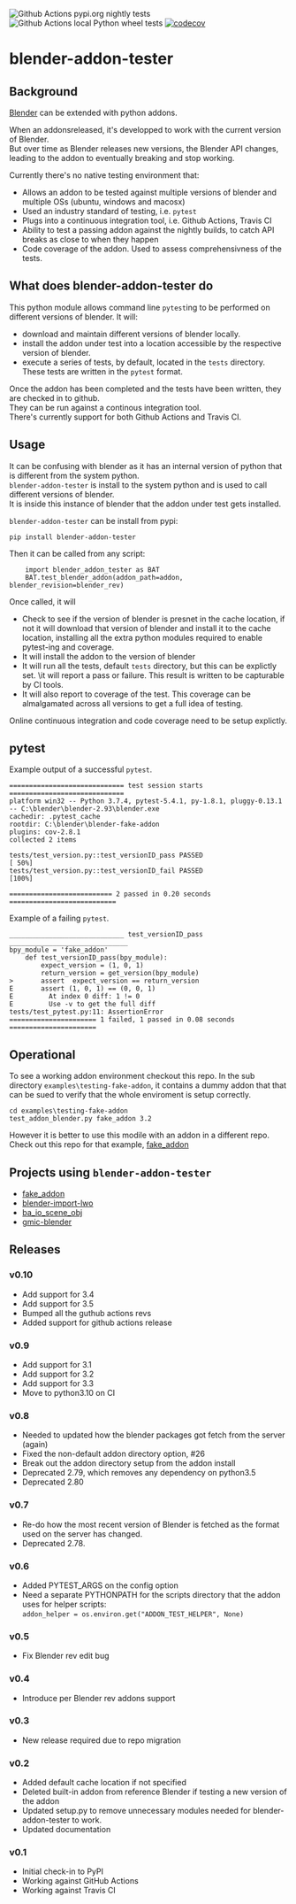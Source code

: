 ![Github Actions pypi.org nightly tests](https://github.com/nangtani/blender-addon-tester/workflows/test-fake-addon-example-from-github-pip-nightly/badge.svg)
![Github Actions local Python wheel tests](https://github.com/nangtani/blender-addon-tester/workflows/test-fake-addon-example-from-local-wheel/badge.svg)
[![codecov](https://codecov.io/gh/nangtani/blender-addon-tester/branch/master/graph/badge.svg)](https://codecov.io/gh/nangtani/blender-addon-tester)

# blender-addon-tester

## Background

[Blender](https://blender.org) can be extended with python addons. 

When an addonsreleased, it's developped to work with the current version of Blender.  
But over time as Blender releases new versions, the Blender API changes, leading to the addon to eventually breaking and stop working.

Currently there's no native testing environment that:  
* Allows an addon to be tested against multiple versions of blender and multiple OSs (ubuntu, windows and macosx)
* Used an industry standard of testing, i.e. `pytest`
* Plugs into a continuous integration tool, i.e. Github Actions, Travis CI
* Ability to test a passing addon against the nightly builds, to catch API breaks as close to when they happen
* Code coverage of the addon. Used to assess comprehensivness of the tests.

## What does blender-addon-tester do

This python module allows command line `pytest`ing to be performed on different versions of blender. It will:
- download and maintain different versions of blender locally.    
- install the addon under test into a location accessible by the respective version of blender.   
- execute a series of tests, by default, located in the `tests` directory. These tests are written in the `pytest` format.  

Once the addon has been completed and the tests have been written, they are checked in to github.   
They can be run against a continous integration tool.   
There's currently support for both Github Actions and Travis CI.    

## Usage

It can be confusing with blender as it has an internal version of python that is different from the system python.   
`blender-addon-tester` is install to the system python and is used to call different versions of blender.   
It is inside this instance of blender that the addon under test gets installed.

`blender-addon-tester` can be install from pypi:  
```batch
pip install blender-addon-tester
```

Then it can be called from any script:  
```
    import blender_addon_tester as BAT
    BAT.test_blender_addon(addon_path=addon, blender_revision=blender_rev)
```

Once called, it will  
* Check to see if the version of blender is presnet in the cache location, if not it will download that version of blender and install it to the cache location, installing all the extra python modules required to enable pytest-ing and coverage.
* It will install the addon to the version of blender
* It will run all the tests, default `tests` directory, but this can be explictly set. \it will report a pass or failure.  This result is written to be capturable by CI tools.
* It will also report to coverage of the test.  This coverage can be almalgamated across all versions to get a full idea of testing.

Online continuous integration and code coverage need to be setup explictly. 

## pytest

Example output of a successful `pytest`.

```
============================= test session starts =============================
platform win32 -- Python 3.7.4, pytest-5.4.1, py-1.8.1, pluggy-0.13.1 -- C:\blender\blender-2.93\blender.exe
cachedir: .pytest_cache
rootdir: C:\blender\blender-fake-addon
plugins: cov-2.8.1
collected 2 items

tests/test_version.py::test_versionID_pass PASSED                         [ 50%]
tests/test_version.py::test_versionID_fail PASSED                         [100%]

========================== 2 passed in 0.20 seconds ===========================
```

Example of a failing `pytest`.

```
_____________________________ test_versionID_pass ______________________________
bpy_module = 'fake_addon'
    def test_versionID_pass(bpy_module):
        expect_version = (1, 0, 1)
        return_version = get_version(bpy_module)
>       assert  expect_version == return_version
E       assert (1, 0, 1) == (0, 0, 1)
E         At index 0 diff: 1 != 0
E         Use -v to get the full diff
tests/test_pytest.py:11: AssertionError
====================== 1 failed, 1 passed in 0.08 seconds ======================
```

## Operational

To see a working addon environment checkout this repo.  In the sub directory `examples\testing-fake-addon`, it contains a dummy addon that that can be sued to verify that the whole enviroment is setup correctly.
```
cd examples\testing-fake-addon
test_addon_blender.py fake_addon 3.2
```
However it is better to use this modile with an addon in a different repo.  Check out this repo for that example, [fake_addon](https://github.com/nangtani/blender-fake-addon)

## Projects using `blender-addon-tester`
- [fake_addon](https://github.com/nangtani/blender-fake-addon)
- [blender-import-lwo](https://github.com/nangtani/blender-import-lwo)
- [ba_io_scene_obj](https://github.com/nangtani/ba_io_scene_obj)
- [gmic-blender](https://github.com/myselfhimself/gmic-blender)

## Releases
### v0.10
- Add support for 3.4
- Add support for 3.5
- Bumped all the guthub actions revs
- Added support for github actions release

### v0.9
- Add support for 3.1
- Add support for 3.2
- Add support for 3.3
- Move to python3.10 on CI

### v0.8
- Needed to updated how the blender packages got fetch from the server (again)
- Fixed the non-default addon directory option, #26
- Break out the addon directory setup from the addon install
- Deprecated 2.79, which removes any dependency on python3.5
- Deprecated 2.80

### v0.7
- Re-do how the most recent version of Blender is fetched as the format used on the server has changed.
- Deprecated 2.78.

### v0.6
- Added PYTEST_ARGS on the config option
- Need a separate PYTHONPATH for the scripts directory that the addon uses for helper scripts:  
`addon_helper = os.environ.get("ADDON_TEST_HELPER", None)`

### v0.5
- Fix Blender rev edit bug

### v0.4
- Introduce per Blender rev addons support

### v0.3
- New release required due to repo migration

### v0.2
- Added default cache location if not specified
- Deleted built-in addon from reference Blender if testing a new version of the addon
- Updated setup.py to remove unnecessary modules needed for blender-addon-tester to work.
- Updated documentation

### v0.1
- Initial check-in to PyPI
- Working against GitHub Actions
- Working against Travis CI


